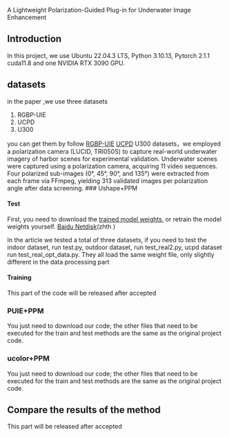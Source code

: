 
A Lightweight Polarization-Guided Plug-in for Underwater Image
Enhancement

## Introduction
In this project, we use Ubuntu 22.04.3 LTS, Python 3.10.13, Pytorch 2.1.1 cuda11.8 and one NVIDIA RTX 3090 GPU.

## datasets
in the paper ,we use three datasets
<ol>
<li>RGBP-UIE</li> 
<li>UCPD</li>
<li>U300</li>
</ol> 
you can get them by follow    
<a href="https://github.com/LintaoPeng/U-shape_Transformer_for_Underwater_Image_Enhancement">RGBP-UIE</a>  
<a href="https://github.com/jgy0/UPGD/blob/main/dataset/readme.md">UCPD</a>
U300 datasets，we employed a polarization camera (LUCID, TRI050S) to capture real-world underwater imagery of harbor scenes for experimental validation. Underwater scenes were captured using a polarization camera, acquiring 11 video sequences. Four polarized sub-images (0&deg;, 45&deg;, 90&deg;, and 135&deg;) were extracted from each frame via FFmpeg, yielding 313 validated images per polarization angle after data screening.
### Ushape+PPM

#### Test
First, you need to download the [trained model weights](https://drive.google.com/drive/folders/1AOBtjGVVCA4w3jR5agVwh-A_pYUWiVg3?usp=drive_link), or retrain the model weights yourself. [Baidu Netdisk](https://pan.baidu.com/s/1AumnlX634cOP2I4dfRkqoA?pwd=zhth )(zhth )

In the article we tested a total of three datasets, if you need to test the indoor dataset, run test.py, outdoor dataset, run test_real2.py, ucpd dataset run
test_real_opt_data.py. They all load the same weight file, only slightly different in the data processing part

#### Training

This part of the code will be released after accepted


### PUIE+PPM

You just need to download our code; the other files that need to be executed for the train and test methods are the same as the original project code.

### ucolor+PPM
You just need to download our code; the other files that need to be executed for the train and test methods are the same as the original project code.

 
## Compare the results of the method

This part  will be released after accepted
